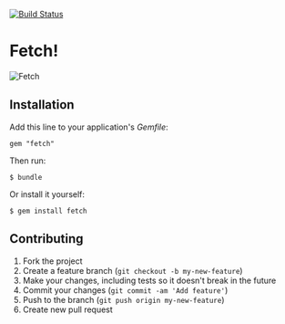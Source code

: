 [![Build Status](https://secure.travis-ci.org/lassebunk/fetch.png)](http://travis-ci.org/lassebunk/fetch)

# Fetch!

![Fetch](http://i.imgur.com/B8TXlri.png)

## Installation

Add this line to your application's *Gemfile*:

    gem "fetch"

Then run:

    $ bundle

Or install it yourself:

    $ gem install fetch

## Contributing

1. Fork the project
2. Create a feature branch (`git checkout -b my-new-feature`)
3. Make your changes, including tests so it doesn't break in the future
4. Commit your changes (`git commit -am 'Add feature'`)
5. Push to the branch (`git push origin my-new-feature`)
6. Create new pull request

